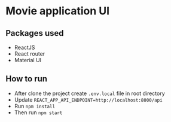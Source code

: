 # Movie application UI

## Packages used
- ReactJS
- React router
- Material UI

## How to run
- After clone the project create `.env.local` file in root directory
- Update `REACT_APP_API_ENDPOINT=http://localhost:8000/api`
- Run `npm install`
- Then run `npm start`


